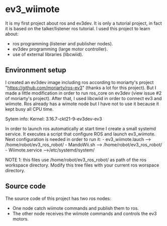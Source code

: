 ev3_wiimote
===========
It is my first project about ros and ev3dev. It is only a tutorial project, in fact it is based on the talker/listener ros tutorial.
I used this project to learn about:
- ros programming (listener and publisher nodes).
- ev3dev programming (large motor controller).
- use of external libraries (libcwiid).

Environment setup
----------------
I created an ev3dev image including ros according to moriarty's project "https://github.com/moriarty/ros-ev3" (thanks a lot for this project).  But I made a little modification in order to run ros_core on ev3dev (view issue #2 of moriarty's project).
After that, I used libcwiid in order to connect ev3 and wiimote.  Ros already has a wimote node but I have not to use it because it kept busy all CPU time.

Sytem info:
Kernel: 3.16.7-ckt21-9-ev3dev-ev3

In order to launch ros automatically at start time I create a small systemd service.  It executes a script that configure ROS and launch ev3_wiimote.  Next configuration is needed in order to run it:
	- ev3_wiimote.lauch --> /home/robot/ev3_ros_robot/
	- MandoWii.sh --> /home/robot/ev3_ros_robot/
        - Wiimote.service -->/etc/systemd/system/

NOTE 1: this files use /home/robot/ev3_ros_robot/ as path of the ros workspace directory.  Modify this tree files with your current ros worspace directory.

Source code
-----------
The source code of this project has two ros nodes:
- One node catch wiimote commands and publish them to ros.
- The other node receives the wiimote commands and controls the ev3 motors.

